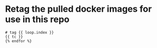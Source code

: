 
# Retag the pulled docker images for use in this repo

```{% for tc in TAG_COMMANDS %}
# tag {{ loop.index }}
{{ tc }}
{% endfor %}
```
